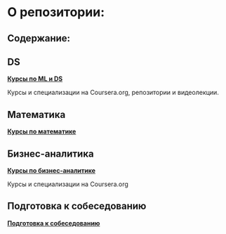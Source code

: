 # О репозитории:

## Содержание:

## DS
[**Курсы по ML и DS**](https://github.com/DenisPanchin/DS/blob/main/course.md)

Курсы и специализации на Coursera.org, репозитории и видеолекции.



## Математика
[**Курсы по математике**](https://github.com/DenisPanchin/DS/blob/main/MathCourse.md)

## Бизнес-аналитика
[**Курсы по бизнес-аналитике**]()

Курсы и специализации на Coursera.org

## Подготовка к собеседованию
[**Подготовка к собеседованию**](https://github.com/DenisPanchin/DS/blob/main/ML_Interview.md)
